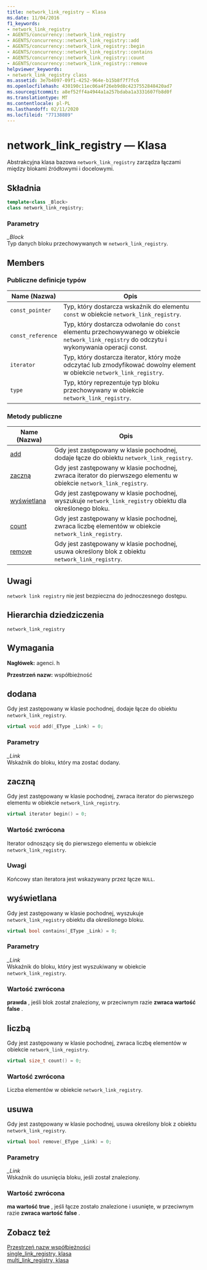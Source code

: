 ```yaml
---
title: network_link_registry — Klasa
ms.date: 11/04/2016
f1_keywords:
- network_link_registry
- AGENTS/concurrency::network_link_registry
- AGENTS/concurrency::network_link_registry::add
- AGENTS/concurrency::network_link_registry::begin
- AGENTS/concurrency::network_link_registry::contains
- AGENTS/concurrency::network_link_registry::count
- AGENTS/concurrency::network_link_registry::remove
helpviewer_keywords:
- network_link_registry class
ms.assetid: 3e7b4097-09f1-4252-964e-b15b8f7f7fc6
ms.openlocfilehash: 430190c11ec06a4f26eb9d8c4237552848420ad7
ms.sourcegitcommit: a8ef52ff4a4944a1a257bdaba1a3331607fb8d0f
ms.translationtype: MT
ms.contentlocale: pl-PL
ms.lasthandoff: 02/11/2020
ms.locfileid: "77138889"
---
```

# <a name="network_link_registry-class"></a>network_link_registry — Klasa

Abstrakcyjna klasa bazowa `network_link_registry` zarządza łączami między blokami źródłowymi i docelowymi.

## <a name="syntax"></a>Składnia

```cpp
template<class _Block>
class network_link_registry;
```

### <a name="parameters"></a>Parametry

*_Block*<br/>
Typ danych bloku przechowywanych w `network_link_registry`.

## <a name="members"></a>Members

### <a name="public-typedefs"></a>Publiczne definicje typów

|Name (Nazwa)|Opis|
|----------|-----------------|
|`const_pointer`|Typ, który dostarcza wskaźnik do elementu `const` w obiekcie `network_link_registry`.|
|`const_reference`|Typ, który dostarcza odwołanie do `const` elementu przechowywanego w obiekcie `network_link_registry` do odczytu i wykonywania operacji const.|
|`iterator`|Typ, który dostarcza iterator, który może odczytać lub zmodyfikować dowolny element w obiekcie `network_link_registry`.|
|`type`|Typ, który reprezentuje typ bloku przechowywany w obiekcie `network_link_registry`.|

### <a name="public-methods"></a>Metody publiczne

|Name (Nazwa)|Opis|
|----------|-----------------|
|[add](#add)|Gdy jest zastępowany w klasie pochodnej, dodaje łącze do obiektu `network_link_registry`.|
|[zaczną](#begin)|Gdy jest zastępowany w klasie pochodnej, zwraca iterator do pierwszego elementu w obiekcie `network_link_registry`.|
|[wyświetlana](#contains)|Gdy jest zastępowany w klasie pochodnej, wyszukuje `network_link_registry` obiektu dla określonego bloku.|
|[count](#count)|Gdy jest zastępowany w klasie pochodnej, zwraca liczbę elementów w obiekcie `network_link_registry`.|
|[remove](#remove)|Gdy jest zastępowany w klasie pochodnej, usuwa określony blok z obiektu `network_link_registry`.|

## <a name="remarks"></a>Uwagi

`network link registry` nie jest bezpieczna do jednoczesnego dostępu.

## <a name="inheritance-hierarchy"></a>Hierarchia dziedziczenia

`network_link_registry`

## <a name="requirements"></a>Wymagania

**Nagłówek:** agenci. h

**Przestrzeń nazw:** współbieżność

## <a name="add"></a>dodana

Gdy jest zastępowany w klasie pochodnej, dodaje łącze do obiektu `network_link_registry`.

```cpp
virtual void add(_EType _Link) = 0;
```

### <a name="parameters"></a>Parametry

*_Link*<br/>
Wskaźnik do bloku, który ma zostać dodany.

## <a name="begin"></a>zaczną

Gdy jest zastępowany w klasie pochodnej, zwraca iterator do pierwszego elementu w obiekcie `network_link_registry`.

```cpp
virtual iterator begin() = 0;
```

### <a name="return-value"></a>Wartość zwrócona

Iterator odnoszący się do pierwszego elementu w obiekcie `network_link_registry`.

### <a name="remarks"></a>Uwagi

Końcowy stan iteratora jest wskazywany przez łącze `NULL`.

## <a name="contains"></a>wyświetlana

Gdy jest zastępowany w klasie pochodnej, wyszukuje `network_link_registry` obiektu dla określonego bloku.

```cpp
virtual bool contains(_EType _Link) = 0;
```

### <a name="parameters"></a>Parametry

*_Link*<br/>
Wskaźnik do bloku, który jest wyszukiwany w obiekcie `network_link_registry`.

### <a name="return-value"></a>Wartość zwrócona

**prawda** , jeśli blok został znaleziony, w przeciwnym razie **zwraca wartość false** .

## <a name="count"></a>liczbą

Gdy jest zastępowany w klasie pochodnej, zwraca liczbę elementów w obiekcie `network_link_registry`.

```cpp
virtual size_t count() = 0;
```

### <a name="return-value"></a>Wartość zwrócona

Liczba elementów w obiekcie `network_link_registry`.

## <a name="remove"></a>usuwa

Gdy jest zastępowany w klasie pochodnej, usuwa określony blok z obiektu `network_link_registry`.

```cpp
virtual bool remove(_EType _Link) = 0;
```

### <a name="parameters"></a>Parametry

*_Link*<br/>
Wskaźnik do usunięcia bloku, jeśli został znaleziony.

### <a name="return-value"></a>Wartość zwrócona

**ma wartość true** , jeśli łącze zostało znalezione i usunięte, w przeciwnym razie **zwraca wartość false** .

## <a name="see-also"></a>Zobacz też

[Przestrzeń nazw współbieżności](concurrency-namespace.md)<br/>
[single_link_registry, klasa](single-link-registry-class.md)<br/>
[multi_link_registry, klasa](multi-link-registry-class.md)
